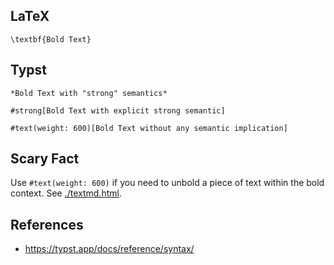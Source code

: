 ## LaTeX

```
\textbf{Bold Text}
```




## Typst

```
*Bold Text with "strong" semantics*

#strong[Bold Text with explicit strong semantic]

#text(weight: 600)[Bold Text without any semantic implication]
```

## Scary Fact

Use `#text(weight: 600)` if you need to unbold a piece of text within the bold context. See [./textmd.html](./textmd.html).


## References

- https://typst.app/docs/reference/syntax/
